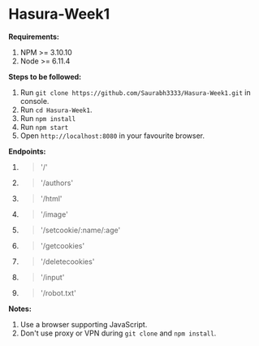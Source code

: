 # Hasura-Week1

**Requirements:**
1. NPM >= 3.10.10
2. Node >= 6.11.4

**Steps to be followed:**
1. Run `git clone https://github.com/Saurabh3333/Hasura-Week1.git` in console.
2. Run `cd Hasura-Week1`.
3. Run `npm install`
4. Run `npm start`
5. Open `http://localhost:8080` in your favourite browser.

**Endpoints:**
1. >'/' 
2. >'/authors'
3. >'/html'
4. >'/image'
5. >'/setcookie/:name/:age'
6. >'/getcookies'
7. >'/deletecookies'
8. >'/input'
9. >'/robot.txt'

**Notes:**
1. Use a browser supporting JavaScript.
2. Don't use proxy or VPN during `git clone` and `npm install`.
